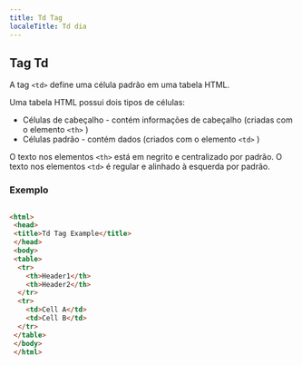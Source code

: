 ```yaml
---
title: Td Tag
localeTitle: Td dia
---
```

## Tag Td

A tag `<td>` define uma célula padrão em uma tabela HTML.

Uma tabela HTML possui dois tipos de células:

*   Células de cabeçalho - contém informações de cabeçalho (criadas com o elemento `<th>` )
*   Células padrão - contém dados (criados com o elemento `<td>` )

O texto nos elementos `<th>` está em negrito e centralizado por padrão. O texto nos elementos `<td>` é regular e alinhado à esquerda por padrão.

### Exemplo

```html

<html> 
 <head> 
 <title>Td Tag Example</title> 
 </head> 
 <body> 
 <table> 
  <tr> 
    <th>Header1</th> 
    <th>Header2</th> 
  </tr> 
  <tr> 
    <td>Cell A</td> 
    <td>Cell B</td> 
  </tr> 
 </table> 
 </body> 
 </html> 

```